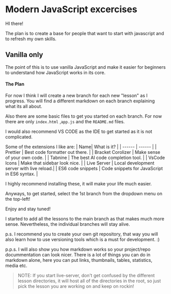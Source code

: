 # Modern JavaScript excercises

HI there!

The plan is to create a base for people that want to start with javascript and to refresh my own skills.

## Vanilla only

The point of this is to use vanilla JavaScript and make it easier for beginners to understand how JavaScript works in its core.

#### The Plan

For now I think I will create a new branch for each new "lesson" as I progress.
You will find a different markdown on each branch explaining what its all about.

Also there are some basic files to get you started on each branch. For now there are only `index.html` ,`app.js` and the `README.md` files.

I would also recommend VS CODE as the IDE to get started as it is not complicated.

Some of the extensions I like are:
| Name| What is it? |
| ------ | ------ |
| Prettier | Best code formatter out there. |
| Bracket Corolizer | Make sense of your own code. |
| Tabnine | The best AI code completion tool. |
| VsCode Icons | Make that sidebar look nice. |
| Live Server | Local development server with live reload.|
| ES6 code snippets | Code snippets for JavaScript in ES6 syntax. |

I highly recommend installing these, it will make your life much easier.

Anyways, to get started, select the 1st branch from the dropdown menu on the top-left!

Enjoy and stay tuned!

I started to add all the lessons to the main branch as that makes much more sense. Nevertheless, the individual branches will stay alive.

p.s. I recommend you to create your own git repository, that way you will also learn how to use versioning tools which is a must for development. :)

p.p.s. I will also show you how markdown works so your project/repo docummentation can look nicer. There is a lot of things you can do in markdown alone, here you can put links, thumbnails, tables, statistics, media etc. 

> NOTE: If you start live-server, don't get confused by the different lesson directories, it will host all of the directories in the root, so just pick the lesson you are working on and keep on rockin!

